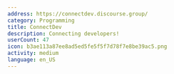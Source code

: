 ```yaml
---
address: https://connectdev.discourse.group/
category: Programming
title: ConnectDev
description: Connecting developers!
userCount: 47
icon: b3ae113a87ee8ad5ed5fe5f5f7d78f7e8be39ac5.png
activity: medium
language: en_US
---
```

